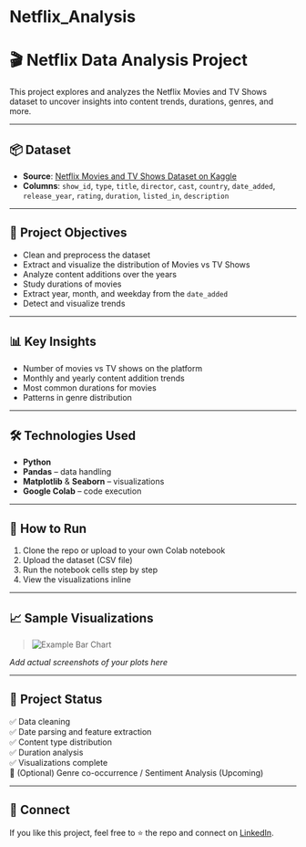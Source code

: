 # Netflix_Analysis
# 🎬 Netflix Data Analysis Project

This project explores and analyzes the Netflix Movies and TV Shows dataset to uncover insights into content trends, durations, genres, and more.

---

## 📦 Dataset

- **Source**: [Netflix Movies and TV Shows Dataset on Kaggle](https://www.kaggle.com/datasets/shivamb/netflix-shows)
- **Columns**: `show_id`, `type`, `title`, `director`, `cast`, `country`, `date_added`, `release_year`, `rating`, `duration`, `listed_in`, `description`

---

## 🎯 Project Objectives

- Clean and preprocess the dataset
- Extract and visualize the distribution of Movies vs TV Shows
- Analyze content additions over the years
- Study durations of movies
- Extract year, month, and weekday from the `date_added`
- Detect and visualize trends

---

## 📊 Key Insights

- Number of movies vs TV shows on the platform
- Monthly and yearly content addition trends
- Most common durations for movies
- Patterns in genre distribution

---

## 🛠️ Technologies Used

- **Python**
- **Pandas** – data handling
- **Matplotlib** & **Seaborn** – visualizations
- **Google Colab** – code execution

---

## 🧪 How to Run

1. Clone the repo or upload to your own Colab notebook
2. Upload the dataset (CSV file)
3. Run the notebook cells step by step
4. View the visualizations inline

---

## 📈 Sample Visualizations

> ![Example Bar Chart](https://example.com/sample_bar_chart.png)

*Add actual screenshots of your plots here*

---

## 📝 Project Status

✅ Data cleaning  
✅ Date parsing and feature extraction  
✅ Content type distribution  
✅ Duration analysis  
✅ Visualizations complete  
🚧 (Optional) Genre co-occurrence / Sentiment Analysis (Upcoming)

---

## 🤝 Connect

If you like this project, feel free to ⭐ the repo and connect on [LinkedIn](https://linkedin.com/in/your-name).

